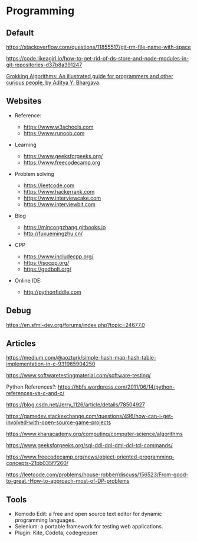 # Programming

## Default

https://stackoverflow.com/questions/11855517/git-rm-file-name-with-space

https://code.likeagirl.io/how-to-get-rid-of-ds-store-and-node-modules-in-git-repositories-d37b8a391247

[Grokking Algorithms: An illustrated guide for programmers and other curious people, by Aditya Y. Bhargava](https://www.oreilly.com/library/view/grokking-algorithms-an/9781617292231/).


## Websites

* Reference:
  * https://www.w3schools.com
  * https://www.runoob.com

* Learning
  * https://www.geeksforgeeks.org/
  * https://www.freecodecamp.org

* Problem solving
  * https://leetcode.com
  * https://www.hackerrank.com
  * https://www.interviewcake.com
  * https://www.interviewbit.com

* Blog
  * https://mincongzhang.gitbooks.io
  * http://fuxuemingzhu.cn/
  
* CPP
  * https://www.includecpp.org/
  * https://isocpp.org/
  * https://godbolt.org/

* Online IDE: 
  * http://pythonfiddle.com

## Debug

https://en.sfml-dev.org/forums/index.php?topic=24677.0


## Articles

https://medium.com/@aozturk/simple-hash-map-hash-table-implementation-in-c-931965904250

https://www.softwaretestingmaterial.com/software-testing/

Python References?: https://hbfs.wordpress.com/2011/06/14/python-references-vs-c-and-c/

https://blog.csdn.net/Jerry_1126/article/details/78504927

https://gamedev.stackexchange.com/questions/496/how-can-i-get-involved-with-open-source-game-projects

https://www.khanacademy.org/computing/computer-science/algorithms

https://www.geeksforgeeks.org/sql-ddl-dql-dml-dcl-tcl-commands/

https://www.freecodecamp.org/news/object-oriented-programming-concepts-21bb035f7260/

https://leetcode.com/problems/house-robber/discuss/156523/From-good-to-great.-How-to-approach-most-of-DP-problems

<!-- http://yangcongchufang.com/高级python编程基础/python-object-class.html -->


## Tools

* Komodo Edit: a free and open source text editor for dynamic programming languages.
* Selenium: a portable framework for testing web applications.
* Plugin: Kite, Codota, codegrepper
